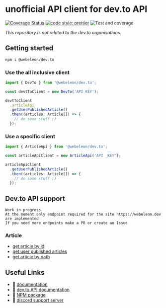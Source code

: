 # unofficial API client for dev.to API

[![Coverage Status](https://coveralls.io/repos/github/Webeleon/dev.to/badge.svg?branch=master)](https://coveralls.io/github/Webeleon/dev.to?branch=master)
[![code style: prettier](https://img.shields.io/badge/code_style-prettier-ff69b4.svg?style=flat-square)](https://github.com/prettier/prettier)
![Test and coverage](https://github.com/webeleon/dev.to/workflows/Test%20and%20coverage/badge.svg)

*This repository is not related to the dev.to organisations.*

## Getting started

```bash
npm i @webeleon/dev.to
```

### Use the all inclusive client
```typescript
import { DevTo } from '@webeleon/dev.to';

const devtToClient = new DevTo('API KEY');

devtToClient
  .articleApi
  .getUserPublishedArticle()
  .then((articles: Article[]) => {
    // do some stuff ;) 
  });
```

### Use a specific client

```typescript
import { ArticleApi } from '@webeleon/dev.to';

const articleApiClient = new ArticleApi('API _KEY');

articleApiClient
  .getUserPublishedArticle()
  .then((articles: Article[]) => {
    // do some stuff ;) 
  });
```

## Dev.to API support
```
Work in progress.
At the moment only endpoint required for the site https://webeleon.dev are implemented
If you need more endpoints make a PR or create an Issue
```

### Article

- [get article by id](https://docs.dev.to/api/#operation/getArticleById)
- [get user published articles](https://docs.dev.to/api/#operation/getUserArticles)
- [get article by path](https://docs.dev.to/api/#operation/getArticleByPath)

## Useful Links
- :link: [documentation](https://webeleon.github.io/dev.to/)
- :link: [dev.to API documentation](https://docs.dev.to/api/)
- :link: [NPM package](https://www.npmjs.com/package/@webeleon/dev.to)
- :link: [discord support server](https://discord.com/invite/a9PdTrv)